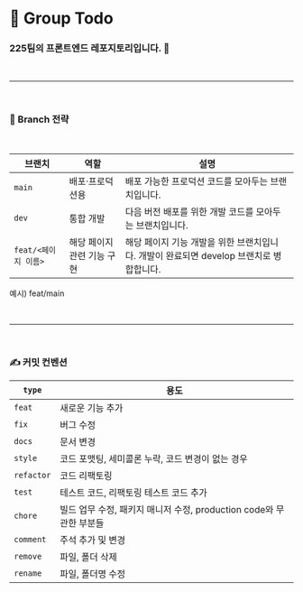 # 🚀 Group Todo

### 225팀의 프론트엔드 레포지토리입니다. 👋

<br>

---

<br>

### 🌳 Branch 전략

<br>

| 브랜치               | 역할                       | 설명                                                                                    |
| -------------------- | -------------------------- | --------------------------------------------------------------------------------------- |
| `main`               | 배포·프로덕션용            | 배포 가능한 프로덕션 코드를 모아두는 브랜치입니다.                                      |
| `dev`                | 통합 개발                  | 다음 버전 배포를 위한 개발 코드를 모아두는 브랜치입니다.                                |
| `feat/<페이지 이름>` | 해당 페이지 관련 기능 구현 | 해당 페이지 기능 개발을 위한 브랜치입니다. 개발이 완료되면 develop 브랜치로 병합합니다. |

예시) feat/main

<br>

---

<br>

### ✍️ 커밋 컨벤션

| `type`     | 용도                                                                |
| ---------- | ------------------------------------------------------------------- |
| `feat`     | 새로운 기능 추가                                                    |
| `fix`      | 버그 수정                                                           |
| `docs`     | 문서 변경                                                           |
| `style`    | 코드 포맷팅, 세미콜론 누락, 코드 변경이 없는 경우                   |
| `refactor` | 코드 리팩토링                                                       |
| `test`     | 테스트 코드, 리팩토링 테스트 코드 추가                              |
| `chore`    | 빌드 업무 수정, 패키지 매니저 수정, production code와 무관한 부분들 |
| `comment`  | 주석 추가 및 변경                                                   |
| `remove`   | 파일, 폴더 삭제                                                     |
| `rename`   | 파일, 폴더명 수정                                                   |

<br>

